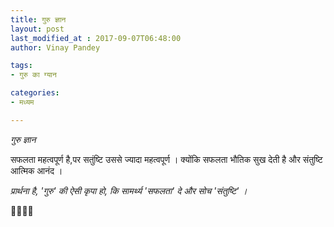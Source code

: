 ```yaml
---
title: गुरु ज्ञान
layout: post
last_modified_at : 2017-09-07T06:48:00
author: Vinay Pandey

tags:
- गुरु का ग्यान

categories:
- मध्यम

---
```


*गुरु ज्ञान*

सफलता महत्वपूर्ण है,पर सतुंष्टि उससे ज्यादा महत्वपूर्ण । 
क्योंकि सफलता भौतिक सुख देती है और संतुष्टि आत्मिक आनंद ।

*प्रार्थना है,*
*'गुरु' की ऐसी कृपा हो,*
*कि सामर्थ्य 'सफलता' दे*
*और सोच 'संतुष्टि' ।* 

🙏🌷🌷🙏
